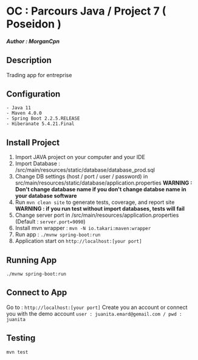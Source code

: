 # OC : Parcours Java / Project 7 ( Poseidon )
##### Author : **_MorganCpn_**

## Description
Trading app for entreprise

## Configuration

	- Java 11
	- Maven 4.0.0
	- Spring Boot 2.2.5.RELEASE
	- Hiberanate 5.4.21.Final
	
## Install Project

1. Import JAVA project on your computer and your IDE
2. Import Database : /src/main/resources/static/database/database_prod.sql
3. Change DB settings (host / port / user / password) in src/main/resources/static/database/application.properties
**WARNING : Don't change database name if you don't change databse name in your database software**
6. Run `mvn clean site` to generate tests, coverage, and report site
**WARNING : if you run test without import databases, tests will fail**
7. Change server port in /src/main/resources/application.properties (Default : `server.port=9090`)
8. Install mvn wrapper : `mvn -N io.takari:maven:wrapper` 
9. Run app : `./mvnw spring-boot:run`
10. Application start on `http://localhost:[your port]`

## Running App

`./mvnw spring-boot:run`

## Connect to App

Go to : `http://localhost:[your port]`
Create you an account or connect you with the demo account `user : juanita.emard@gemail.com / pwd : juanita` 

## Testing

`mvn test`
